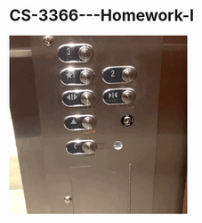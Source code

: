 # CS-3366---Homework-I

![Elevator gif](https://github.com/Eliascm17/CS-3366---Homework-I/blob/master/Elevator.gif)
